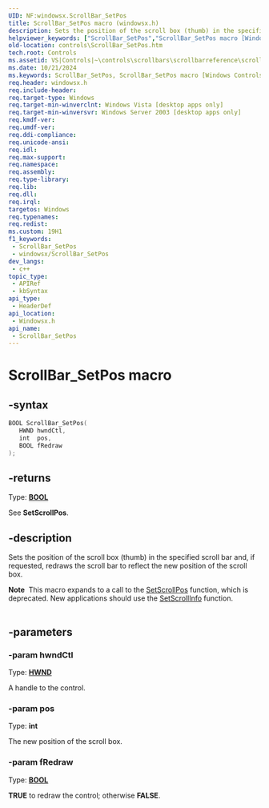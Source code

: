 ```yaml
---
UID: NF:windowsx.ScrollBar_SetPos
title: ScrollBar_SetPos macro (windowsx.h)
description: Sets the position of the scroll box (thumb) in the specified scroll bar and, if requested, redraws the scroll bar to reflect the new position of the scroll box. (ScrollBar_SetPos)
helpviewer_keywords: ["ScrollBar_SetPos","ScrollBar_SetPos macro [Windows Controls]","_win32_ScrollBar_SetPos","_win32_ScrollBar_SetPos_cpp","controls.ScrollBar_SetPos","controls._win32_ScrollBar_SetPos","windowsx/ScrollBar_SetPos"]
old-location: controls\ScrollBar_SetPos.htm
tech.root: Controls
ms.assetid: VS|Controls|~\controls\scrollbars\scrollbarreference\scrollbarmacros\scrollbar_setpos.htm
ms.date: 10/21/2024
ms.keywords: ScrollBar_SetPos, ScrollBar_SetPos macro [Windows Controls], _win32_ScrollBar_SetPos, _win32_ScrollBar_SetPos_cpp, controls.ScrollBar_SetPos, controls._win32_ScrollBar_SetPos, windowsx/ScrollBar_SetPos
req.header: windowsx.h
req.include-header: 
req.target-type: Windows
req.target-min-winverclnt: Windows Vista [desktop apps only]
req.target-min-winversvr: Windows Server 2003 [desktop apps only]
req.kmdf-ver: 
req.umdf-ver: 
req.ddi-compliance: 
req.unicode-ansi: 
req.idl: 
req.max-support: 
req.namespace: 
req.assembly: 
req.type-library: 
req.lib: 
req.dll: 
req.irql: 
targetos: Windows
req.typenames: 
req.redist: 
ms.custom: 19H1
f1_keywords:
 - ScrollBar_SetPos
 - windowsx/ScrollBar_SetPos
dev_langs:
 - c++
topic_type:
 - APIRef
 - kbSyntax
api_type:
 - HeaderDef
api_location:
 - Windowsx.h
api_name:
 - ScrollBar_SetPos
---
```


# ScrollBar_SetPos macro

## -syntax

```cpp
BOOL ScrollBar_SetPos(
   HWND hwndCtl,
   int  pos,
   BOOL fRedraw
);
```

## -returns

Type: **[BOOL](/windows/desktop/winprog/windows-data-types)**

See <b>SetScrollPos</b>.


## -description

Sets the position of the scroll box (thumb) in the specified scroll bar and, if requested, redraws the scroll bar to reflect the new position of the scroll box. 
        
<div class="alert"><b>Note</b>  This macro expands to a call to the <a href="/windows/desktop/api/winuser/nf-winuser-setscrollpos">SetScrollPos</a> function, which is deprecated. New applications should use the <a href="/windows/desktop/api/winuser/nf-winuser-setscrollinfo">SetScrollInfo</a> function.</div><div> </div>

## -parameters

### -param hwndCtl

Type: <b><a href="/windows/desktop/WinProg/windows-data-types">HWND</a></b>

A handle to the control.

### -param pos

Type: <b>int</b>

The new position of the scroll box.

### -param fRedraw

Type: <b><a href="/windows/desktop/WinProg/windows-data-types">BOOL</a></b>

<b>TRUE</b> to redraw the control; otherwise <b>FALSE</b>.
